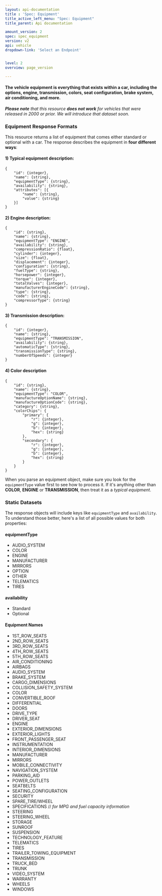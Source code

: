 ```yaml
---
layout: api-documentation
title : 'Spec: Equipment'
title_active_left_menu: "Spec: Equipment"
title_parent: Api documentation

amount_version: 2
spec: spec_equipment
version: v2
api: vehicle
dropdown-link: 'Select an Endpoint'


level: 2
overview: page_version

---
```


#### The vehicle equipment is everything that exists within a car, including the options, engine, transmission, colors, seat configuration, brake system, air conditioning, and more.

_**Please note** that this resource **does not work** for vehicles that were released in 2000 or prior. We will introduce that dataset soon._

### Equipment Response Formats

This resource returns a list of equipment that comes either standard or optional with a car. The response describes the equipment in **four different ways**:

#### 1) Typical equipment description:

	{
		"id": {integer},
		"name": {string},
		"equipmentType": {string},
		"availability": {string},
		"attributes": [{
			"name": {string},
			"value": {string}
		}]
    }

#### 2) Engine description:

	{
		"id": {string},
		"name": {string},
		"equipmentType": "ENGINE",
		"availability": {string},
		"compressionRatio": {float},
		"cylinder": {integer},
		"size": {float},
		"displacement": {integer},
		"configuration": {string},
		"fuelType": {string},
		"horsepower": {integer},
		"torque": {integer},
		"totalValves": {integer},
		"manufacturerEngineCode": {string},
		"type": {string},
		"code": {string},
		"compressorType": {string}
	}

#### 3) Transmission description:

	{
		"id": {integer},
		"name": {string},
		"equipmentType": "TRANSMISSION",
		"availability": {string},
		"automaticType": {string},
		"transmissionType": {string},
		"numberOfSpeeds": {integer}
	}

#### 4) Color description

	{
		"id": {string},
		"name": {string},
		"equipmentType": "COLOR",
		"manufactureOptionName": {string},
		"manufactureOptionCode": {string},
		"category": {string},
		"colorChips": {
			"primary": {
				"r": {integer},
				"g": {integer},
				"b": {integer},
				"hex": {string}
			},
			"secondary": {
				"r": {integer},
				"g": {integer},
				"b": {integer},
				"hex": {string}
			}
		}
	}

When you parse an equipment object, make sure you look for the <code>equipmentType</code> value first to see how to process it. If it's anything other than **COLOR**, **ENGINE** or **TRANSMISSION**, then treat it as a *typical equipment*.

### Static Datasets

The response objects will include keys like <code>equipmentType</code> and <code>availability</code>. To understand those better, here's a list of all possible values for both properties:

#### equipmentType

* AUDIO_SYSTEM
* COLOR
* ENGINE
* MANUFACTURER
* MIRRORS
* OPTION
* OTHER
* TELEMATICS
* TIRES

#### availability

* Standard
* Optional

#### Equipment Names

* 1ST_ROW_SEATS
* 2ND_ROW_SEATS
* 3RD_ROW_SEATS
* 4TH_ROW_SEATS
* 5TH_ROW_SEATS
* AIR_CONDITIONING
* AIRBAGS
* AUDIO_SYSTEM
* BRAKE_SYSTEM
* CARGO_DIMENSIONS
* COLLISION_SAFETY_SYSTEM
* COLOR
* CONVERTIBLE_ROOF
* DIFFERENTIAL
* DOORS
* DRIVE_TYPE
* DRIVER_SEAT
* ENGINE
* EXTERIOR_DIMENSIONS
* EXTERIOR_LIGHTS
* FRONT_PASSENGER_SEAT
* INSTRUMENTATION
* INTERIOR_DIMENSIONS
* MANUFACTURER
* MIRRORS
* MOBILE_CONNECTIVITY
* NAVIGATION_SYSTEM
* PARKING_AID
* POWER_OUTLETS
* SEATBELTS
* SEATING_CONFIGURATION
* SECURITY
* SPARE_TIRE/WHEEL
* SPECIFICATIONS   // *for MPG and fuel capacity information*
* STEERING
* STEERING_WHEEL
* STORAGE
* SUNROOF
* SUSPENSION
* TECHNOLOGY_FEATURE
* TELEMATICS
* TIRES
* TRAILER_TOWING_EQUIPMENT
* TRANSMISSION
* TRUCK_BED
* TRUNK
* VIDEO_SYSTEM
* WARRANTY
* WHEELS
* WINDOWS
